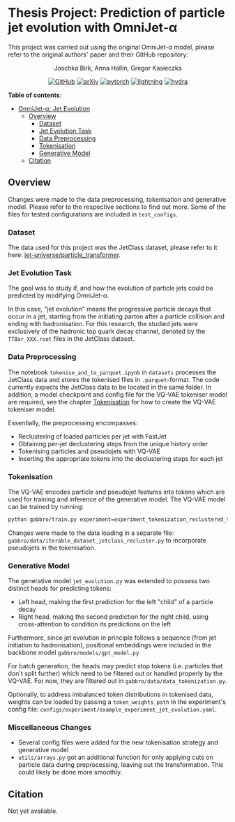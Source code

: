 # Thesis Project: Prediction of particle jet evolution with OmniJet-α

This project was carried out using the original OmniJet-α model, please refer to the original authors' paper and their GitHub repository:
<div align="center">

Joschka Birk, Anna Hallin, Gregor Kasieczka

[![GitHub](https://img.shields.io/badge/GitHub-Omnijet--%CE%B1-blue)](https://github.com/uhh-pd-ml/omnijet_alpha)
[![arXiv](https://img.shields.io/badge/arXiv-2403.05618-b31b1b.svg)](https://arxiv.org/abs/2403.05618)
[![pytorch](https://img.shields.io/badge/PyTorch_2.2-ee4c2c?logo=pytorch&logoColor=white)](https://pytorch.org/get-started/locally/)
[![lightning](https://img.shields.io/badge/-Lightning_2.2.1-792ee5?logo=pytorchlightning&logoColor=white)](https://pytorchlightning.ai/)
[![hydra](https://img.shields.io/badge/Config-Hydra_1.3-89b8cd)](https://hydra.cc/)

</div>

**Table of contents**:

- [OmniJet-α: Jet Evolution](#how-to-run-the-code)
  - [Overview](#overview)
    - [Dataset](#dataset)
    - [Jet Evolution Task](#jet-evolution-task)
    - [Data Preprocessing](#data-preprocessing)
    - [Tokenisation](#tokenisation)
    - [Generative Model](#generative-model)
  - [Citation](#citation)

## Overview

Changes were made to the data preprocessing, tokenisation and generative model.
Please refer to the respective sections to find out more.
Some of the files for tested configurations are included in `test_configs`.

### Dataset

The data used for this project was the JetClass dataset, please refer to it here:
[jet-universe/particle_transformer](https://github.com/jet-universe/particle_transformer).

### Jet Evolution Task

The goal was to study if, and how the evolution of particle jets could be predicted by modifying OmniJet-α.

In this case, "jet evolution" means the progressive particle decays that occur in a jet, 
starting from the initiating parton after a particle collision and ending with hadronisation. 
For this research, the studied jets were exclusively of the hadronic top quark decay channel, 
denoted by the `TTBar_XXX.root` files in the JetClass dataset.

### Data Preprocessing

The notebook `tokenise_and_to_parquet.ipynb` in `datasets` processes the JetClass data and stores the tokenised files in `.parquet`-format.
The code currently expects the JetClass data to be located in the same folder. In addition, a model checkpoint and config file for the VQ-VAE tokeniser model are required, see the chapter [Tokenisation](#tokenisation) for how to create the VQ-VAE tokeniser model.

Essentially, the preprocessing encompasses:
- Reclustering of loaded particles per jet with FastJet
- Obtaining per-jet declustering steps from the unique history order
- Tokenising particles and pseudojets with VQ-VAE
- Inserting the appropriate tokens into the declustering steps for each jet

### Tokenisation

The VQ-VAE encodes particle and pseudojet features into tokens which are used for training and inference of the generative model. The VQ-VAE model can be trained by running: 
```bash
python gabbro/train.py experiment=experiment_tokenization_reclustered_transformer
```
Changes were made to the data loading in a separate file: `gabbro/data/iterable_dataset_jetclass_recluster.py` to incorporate pseudojets in the tokenisation.

### Generative Model

The generative model `jet_evolution.py` was extended to possess two distinct heads for predicting tokens:

- Left head, making the first prediction for the left "child" of a particle decay
- Right head, making the second prediction for the right child, using cross-attention to condition its predictions on the left

Furthermore, since jet evolution in principle follows a sequence (from jet initiation to hadronisation), positional embeddings were included in the backbone model `gabbro/models/gpt_model.py`.

For batch generation, the heads may predict stop tokens (i.e. particles that don't split further) which need to be filtered out or handled properly by the VQ-VAE. For now, they are filtered out in `gabbro/data/data_tokenization.py`.

Optionally, to address imbalanced token distributions in tokenised data, weights can be loaded by passing a `token_weights_path` in the experiment's config file: `configs/experiment/example_experiment_jet_evolution.yaml`.

### Miscellaneous Changes

- Several config files were added for the new tokenisation strategy and generative model
- `utils/arrays.py` got an additional function for only applying cuts on particle data during preprocessing, leaving out the transformation. This could likely be done more smoothly.

## Citation

Not yet available.
